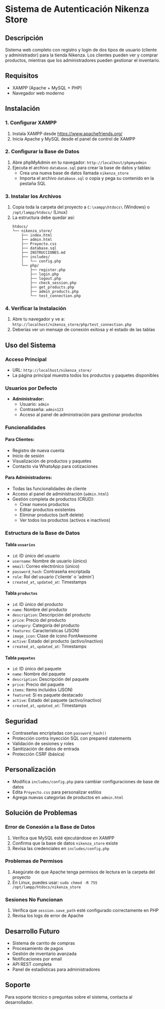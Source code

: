 # Sistema de Autenticación Nikenza Store

## Descripción
Sistema web completo con registro y login de dos tipos de usuario (cliente y administrador) para la tienda Nikenza. Los clientes pueden ver y comprar productos, mientras que los administradores pueden gestionar el inventario.

## Requisitos
- XAMPP (Apache + MySQL + PHP)
- Navegador web moderno

## Instalación

### 1. Configurar XAMPP
1. Instala XAMPP desde https://www.apachefriends.org/
2. Inicia Apache y MySQL desde el panel de control de XAMPP

### 2. Configurar la Base de Datos
1. Abre phpMyAdmin en tu navegador: `http://localhost/phpmyadmin`
2. Ejecuta el archivo `database.sql` para crear la base de datos y tablas:
   - Crea una nueva base de datos llamada `nikenza_store`
   - Importa el archivo `database.sql` o copia y pega su contenido en la pestaña SQL

### 3. Instalar los Archivos
1. Copia toda la carpeta del proyecto a `C:\xampp\htdocs\` (Windows) o `/opt/lampp/htdocs/` (Linux)
2. La estructura debe quedar así:
   ```
   htdocs/
   └── nikenza_store/
       ├── index.html
       ├── admin.html
       ├── Proyecto.css
       ├── database.sql
       ├── INSTRUCCIONES.md
       ├── includes/
       │   └── config.php
       └── php/
           ├── register.php
           ├── login.php
           ├── logout.php
           ├── check_session.php
           ├── get_products.php
           ├── admin_products.php
           └── test_connection.php
   ```

### 4. Verificar la Instalación
1. Abre tu navegador y ve a: `http://localhost/nikenza_store/php/test_connection.php`
2. Deberías ver un mensaje de conexión exitosa y el estado de las tablas

## Uso del Sistema

### Acceso Principal
- URL: `http://localhost/nikenza_store/`
- La página principal muestra todos los productos y paquetes disponibles

### Usuarios por Defecto
- **Administrador:**
  - Usuario: `admin`
  - Contraseña: `admin123`
  - Acceso al panel de administración para gestionar productos

### Funcionalidades

#### Para Clientes:
- Registro de nueva cuenta
- Inicio de sesión
- Visualización de productos y paquetes
- Contacto via WhatsApp para cotizaciones

#### Para Administradores:
- Todas las funcionalidades de cliente
- Acceso al panel de administración (`admin.html`)
- Gestión completa de productos (CRUD):
  - Crear nuevos productos
  - Editar productos existentes
  - Eliminar productos (soft delete)
  - Ver todos los productos (activos e inactivos)

### Estructura de la Base de Datos

#### Tabla `usuarios`
- `id`: ID único del usuario
- `username`: Nombre de usuario (único)
- `email`: Correo electrónico (único)
- `password_hash`: Contraseña encriptada
- `role`: Rol del usuario ('cliente' o 'admin')
- `created_at`, `updated_at`: Timestamps

#### Tabla `productos`
- `id`: ID único del producto
- `name`: Nombre del producto
- `description`: Descripción del producto
- `price`: Precio del producto
- `category`: Categoría del producto
- `features`: Características (JSON)
- `image_icon`: Clase de icono FontAwesome
- `active`: Estado del producto (activo/inactivo)
- `created_at`, `updated_at`: Timestamps

#### Tabla `paquetes`
- `id`: ID único del paquete
- `name`: Nombre del paquete
- `description`: Descripción del paquete
- `price`: Precio del paquete
- `items`: Items incluidos (JSON)
- `featured`: Si es paquete destacado
- `active`: Estado del paquete (activo/inactivo)
- `created_at`, `updated_at`: Timestamps

## Seguridad
- Contraseñas encriptadas con `password_hash()`
- Protección contra inyección SQL con prepared statements
- Validación de sesiones y roles
- Sanitización de datos de entrada
- Protección CSRF (básica)

## Personalización
- Modifica `includes/config.php` para cambiar configuraciones de base de datos
- Edita `Proyecto.css` para personalizar estilos
- Agrega nuevas categorías de productos en `admin.html`

## Solución de Problemas

### Error de Conexión a la Base de Datos
1. Verifica que MySQL esté ejecutándose en XAMPP
2. Confirma que la base de datos `nikenza_store` existe
3. Revisa las credenciales en `includes/config.php`

### Problemas de Permisos
1. Asegúrate de que Apache tenga permisos de lectura en la carpeta del proyecto
2. En Linux, puedes usar: `sudo chmod -R 755 /opt/lampp/htdocs/nikenza_store`

### Sesiones No Funcionan
1. Verifica que `session.save_path` esté configurado correctamente en PHP
2. Revisa los logs de error de Apache

## Desarrollo Futuro
- Sistema de carrito de compras
- Procesamiento de pagos
- Gestión de inventario avanzada
- Notificaciones por email
- API REST completa
- Panel de estadísticas para administradores

## Soporte
Para soporte técnico o preguntas sobre el sistema, contacta al desarrollador.

